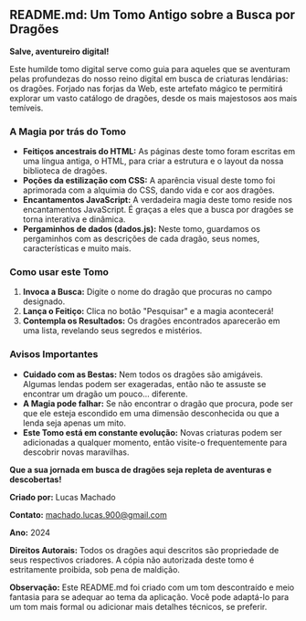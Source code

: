 ## **README.md: Um Tomo Antigo sobre a Busca por Dragões**

**Salve, aventureiro digital!**

Este humilde tomo digital serve como guia para aqueles que se aventuram pelas profundezas do nosso reino digital em busca de criaturas lendárias: os dragões. Forjado nas forjas da Web, este artefato mágico te permitirá explorar um vasto catálogo de dragões, desde os mais majestosos aos mais temíveis.

### **A Magia por trás do Tomo**

* **Feitiços ancestrais do HTML:** As páginas deste tomo foram escritas em uma língua antiga, o HTML, para criar a estrutura e o layout da nossa biblioteca de dragões.
* **Poções da estilização com CSS:** A aparência visual deste tomo foi aprimorada com a alquimia do CSS, dando vida e cor aos dragões.
* **Encantamentos JavaScript:** A verdadeira magia deste tomo reside nos encantamentos JavaScript. É graças a eles que a busca por dragões se torna interativa e dinâmica.
* **Pergaminhos de dados (dados.js):** Neste tomo, guardamos os pergaminhos com as descrições de cada dragão, seus nomes, características e muito mais.

### **Como usar este Tomo**

1. **Invoca a Busca:** Digite o nome do dragão que procuras no campo designado.
2. **Lança o Feitiço:** Clica no botão "Pesquisar" e a magia acontecerá!
3. **Contempla os Resultados:** Os dragões encontrados aparecerão em uma lista, revelando seus segredos e mistérios.

### **Avisos Importantes**

* **Cuidado com as Bestas:** Nem todos os dragões são amigáveis. Algumas lendas podem ser exageradas, então não te assuste se encontrar um dragão um pouco... diferente.
* **A Magia pode falhar:** Se não encontrar o dragão que procura, pode ser que ele esteja escondido em uma dimensão desconhecida ou que a lenda seja apenas um mito.
* **Este Tomo está em constante evolução:** Novas criaturas podem ser adicionadas a qualquer momento, então visite-o frequentemente para descobrir novas maravilhas.

**Que a sua jornada em busca de dragões seja repleta de aventuras e descobertas!**

**Criado por:** Lucas Machado

**Contato:** machado.lucas.900@gmail.com

**Ano:** 2024

**Direitos Autorais:** Todos os dragões aqui descritos são propriedade de seus respectivos criadores. A cópia não autorizada deste tomo é estritamente proibida, sob pena de maldição. 

**Observação:** Este README.md foi criado com um tom descontraído e meio fantasia para se adequar ao tema da aplicação. Você pode adaptá-lo para um tom mais formal ou adicionar mais detalhes técnicos, se preferir.
